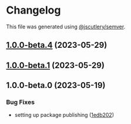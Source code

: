 # Changelog

This file was generated using [@jscutlery/semver](https://github.com/jscutlery/semver).

## [1.0.0-beta.4](https://github.com/rhinobase/raftyui/compare/alert-1.0.0-beta.3...alert-1.0.0-beta.4) (2023-05-29)

## [1.0.0-beta.1](https://github.com/rhinobase/raftyui/compare/alert-1.0.0-beta.0...alert-1.0.0-beta.1) (2023-05-29)

## 1.0.0-beta.0 (2023-05-19)

### Bug Fixes

- setting up package publishing ([1edb202](https://github.com/rhinobase/design-system/commit/1edb20248b82d035a7bd75008bb61cac89559fb5))
